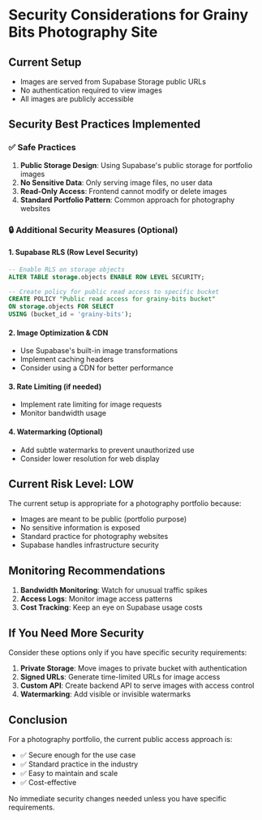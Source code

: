 # Security Considerations for Grainy Bits Photography Site

## Current Setup
- Images are served from Supabase Storage public URLs
- No authentication required to view images
- All images are publicly accessible

## Security Best Practices Implemented

### ✅ Safe Practices
1. **Public Storage Design**: Using Supabase's public storage for portfolio images
2. **No Sensitive Data**: Only serving image files, no user data
3. **Read-Only Access**: Frontend cannot modify or delete images
4. **Standard Portfolio Pattern**: Common approach for photography websites

### 🔒 Additional Security Measures (Optional)

#### 1. Supabase RLS (Row Level Security)
```sql
-- Enable RLS on storage objects
ALTER TABLE storage.objects ENABLE ROW LEVEL SECURITY;

-- Create policy for public read access to specific bucket
CREATE POLICY "Public read access for grainy-bits bucket" 
ON storage.objects FOR SELECT 
USING (bucket_id = 'grainy-bits');
```

#### 2. Image Optimization & CDN
- Use Supabase's built-in image transformations
- Implement caching headers
- Consider using a CDN for better performance

#### 3. Rate Limiting (if needed)
- Implement rate limiting for image requests
- Monitor bandwidth usage

#### 4. Watermarking (Optional)
- Add subtle watermarks to prevent unauthorized use
- Consider lower resolution for web display

## Current Risk Level: LOW

The current setup is appropriate for a photography portfolio because:
- Images are meant to be public (portfolio purpose)
- No sensitive information is exposed
- Standard practice for photography websites
- Supabase handles infrastructure security

## Monitoring Recommendations

1. **Bandwidth Monitoring**: Watch for unusual traffic spikes
2. **Access Logs**: Monitor image access patterns
3. **Cost Tracking**: Keep an eye on Supabase usage costs

## If You Need More Security

Consider these options only if you have specific security requirements:

1. **Private Storage**: Move images to private bucket with authentication
2. **Signed URLs**: Generate time-limited URLs for image access
3. **Custom API**: Create backend API to serve images with access control
4. **Watermarking**: Add visible or invisible watermarks

## Conclusion

For a photography portfolio, the current public access approach is:
- ✅ Secure enough for the use case
- ✅ Standard practice in the industry
- ✅ Easy to maintain and scale
- ✅ Cost-effective

No immediate security changes needed unless you have specific requirements.

